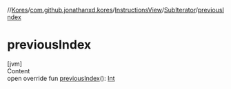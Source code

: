 //[Kores](../../../index.md)/[com.github.jonathanxd.kores](../../index.md)/[InstructionsView](../index.md)/[SubIterator](index.md)/[previousIndex](previous-index.md)



# previousIndex  
[jvm]  
Content  
open override fun [previousIndex](previous-index.md)(): [Int](https://kotlinlang.org/api/latest/jvm/stdlib/kotlin/-int/index.html)  



